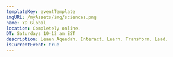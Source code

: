 ```yaml
---
templateKey: eventTemplate
imgURL: /myAssets/img/sciences.png
name: YD Global
location: Completely online.
DT: Saturdays 10-12 am EST
description: Leaen Aqeedah. Interact. Learn. Transform. Lead.
isCurrentEvent: true
---
```

